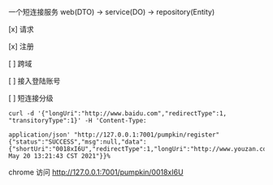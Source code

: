 一个短连接服务
web(DTO) -> service(DO) -> repository(Entity)

[x] 请求

[x] 注册

[ ] 跨域

[ ] 接入登陆账号

[ ] 短连接分级


```jshelllanguage
curl -d '{"longUri":"http://www.baidu.com","redirectType":1, "transitoryType":1}' -H 'Content-Type:
 
application/json' "http://127.0.0.1:7001/pumpkin/register"
{"status":"SUCCESS","msg":null,"data":{"shortUri":"0018xI6U","redirectType":1,"longUri":"http://www.youzan.com","expireDate":"Thu May 20 13:21:43 CST 2021"}}%                                                                                                           
```

chrome 访问 http://127.0.0.1:7001/pumpkin/0018xI6U

